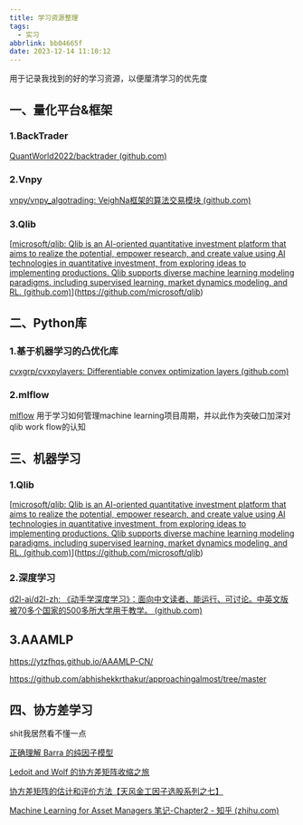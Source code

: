 ```yaml
---
title: 学习资源整理
tags:
  - 实习
abbrlink: bb04665f
date: 2023-12-14 11:10:12
---
```

用于记录我找到的好的学习资源，以便厘清学习的优先度

## 一、量化平台&框架

### 1.BackTrader

[QuantWorld2022/backtrader (github.com)](https://github.com/QuantWorld2022/backtrader)

### 2.Vnpy

[vnpy/vnpy_algotrading: VeighNa框架的算法交易模块 (github.com)](https://github.com/vnpy/vnpy_algotrading)

### 3.Qlib

[[microsoft/qlib: Qlib is an AI-oriented quantitative investment platform that aims to realize the potential, empower research, and create value using AI technologies in quantitative investment, from exploring ideas to implementing productions. Qlib supports diverse machine learning modeling paradigms. including supervised learning, market dynamics modeling, and RL. (github.com)](https://github.com/microsoft/qlib)](https://github.com/microsoft/qlib)

## 二、Python库

### 1.基于机器学习的凸优化库

[cvxgrp/cvxpylayers: Differentiable convex optimization layers (github.com)](https://github.com/cvxgrp/cvxpylayers)

### 2.mlflow

[mlflow](https://www.mlflow.org/) 
用于学习如何管理machine learning项目周期，并以此作为突破口加深对qlib work flow的认知

## 三、机器学习

### 1.Qlib

[[microsoft/qlib: Qlib is an AI-oriented quantitative investment platform that aims to realize the potential, empower research, and create value using AI technologies in quantitative investment, from exploring ideas to implementing productions. Qlib supports diverse machine learning modeling paradigms. including supervised learning, market dynamics modeling, and RL. (github.com)](https://github.com/microsoft/qlib)](https://github.com/microsoft/qlib)

### 2.深度学习

[d2l-ai/d2l-zh: 《动手学深度学习》：面向中文读者、能运行、可讨论。中英文版被70多个国家的500多所大学用于教学。 (github.com)](https://github.com/d2l-ai/d2l-zh)

## 3.AAAMLP

https://ytzfhqs.github.io/AAAMLP-CN/

https://github.com/abhishekkrthakur/approachingalmost/tree/master

## 四、协方差学习

shit我居然看不懂一点

[正确理解 Barra 的纯因子模型 ](https://mp.weixin.qq.com/s?__biz=MzIyMDEwNDk1Mg==&mid=2650877818&idx=1&sn=79f7794bdaf45b347e9bde0378bc89bc&chksm=8c249eedbb5317fbaa4796aec3837498f2ab3b57b8cc6a21afb0f78a83eb76217d56d8d0c8f2&scene=21#wechat_redirect)

[Ledoit and Wolf 的协方差矩阵收缩之旅 ](https://mp.weixin.qq.com/s?__biz=MzIyMDEwNDk1Mg==&mid=2650882346&idx=1&sn=b8a6d65936c082823c1615b6407139ed&chksm=8c24f0bdbb5379ab54ef5c746ae778ed0e7637aece2f3700aea1cc4db4aaaf1e01c5f68cf7d9&scene=132&exptype=timeline_recommend_article_extendread_samebiz#wechat_redirect)

[协方差矩阵的估计和评价方法【天风金工因子选股系列之七】](https://mp.weixin.qq.com/s/XM4VzcSBmkVnq_YgujSrjg)

[Machine Learning for Asset Managers 笔记-Chapter2 - 知乎 (zhihu.com)](https://zhuanlan.zhihu.com/p/166111933)
